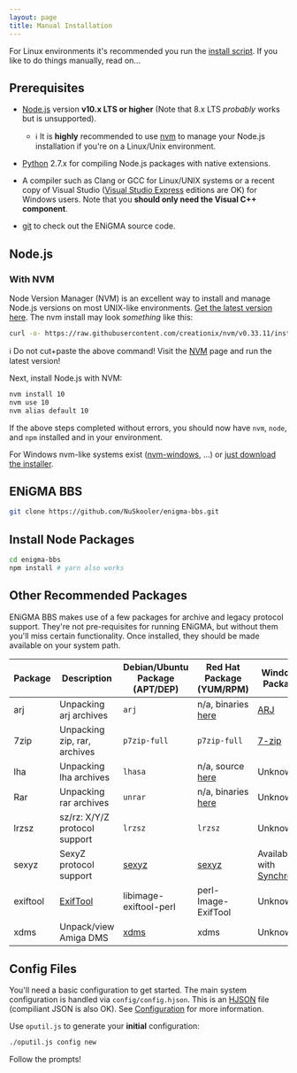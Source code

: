 ```yaml
---
layout: page
title: Manual Installation
---
```

For Linux environments it's recommended you run the [install script](install-script.md). If you like to
do things manually, read on...

## Prerequisites
* [Node.js](https://nodejs.org/) version **v10.x LTS or higher** (Note that 8.x LTS *probably* works but is unsupported).
  * :information_source: It is **highly** recommended to use [nvm](https://github.com/creationix/nvm) to manage your
  Node.js installation if you're on a Linux/Unix environment.

* [Python](https://www.python.org/downloads/) 2.7.x for compiling Node.js packages with native extensions.

* A compiler such as Clang or GCC for Linux/UNIX systems or a recent copy of Visual Studio
([Visual Studio Express](https://www.visualstudio.com/en-us/products/visual-studio-express-vs.aspx) editions
are OK) for Windows users. Note that you **should only need the Visual C++ component**.

* [git](https://git-scm.com/downloads) to check out the ENiGMA source code.  

## Node.js
### With NVM
Node Version Manager (NVM) is an excellent way to install and manage Node.js versions on most UNIX-like environments. [Get the latest version here](https://github.com/creationix/nvm). The nvm install may look _something_ like this:

```bash
curl -o- https://raw.githubusercontent.com/creationix/nvm/v0.33.11/install.sh | bash
```
:information_source: Do not cut+paste the above command! Visit the [NVM](https://github.com/creationix/nvm) page and run the latest version!

Next, install Node.js with NVM:
```bash
nvm install 10
nvm use 10
nvm alias default 10
```

If the above steps completed without errors, you should now have `nvm`, `node`, and `npm` installed and in your environment.

For Windows nvm-like systems exist ([nvm-windows](https://github.com/coreybutler/nvm-windows), ...) or [just download the installer](https://nodejs.org/en/download/).


## ENiGMA BBS
```bash
git clone https://github.com/NuSkooler/enigma-bbs.git
```

## Install Node Packages
```bash
cd enigma-bbs
npm install # yarn also works
```

## Other Recommended Packages
ENiGMA BBS makes use of a few packages for archive and legacy protocol support. They're not pre-requisites for running ENiGMA, but without them you'll miss certain functionality. Once installed, they should be made available on your system path.

| Package    | Description | Debian/Ubuntu Package (APT/DEP) | Red Hat Package (YUM/RPM) | Windows Package                                                  |
|------------|-----------------------------------|--------------------------------------------|---------------------------------------------------|------------------------------------------------------------------|
| arj        | Unpacking arj archives            | `arj`                                      | n/a, binaries [here](http://arj.sourceforge.net/) | [ARJ](http://arj.sourceforge.net/)                               |
| 7zip       | Unpacking zip, rar, archives  | `p7zip-full`                               | `p7zip-full`                                      | [7-zip](http://www.7-zip.org/)                                   |
| lha        | Unpacking lha archives  | `lhasa`                               | n/a, source [here](https://web.archive.org/web/20200301124852/http://www2m.biglobe.ne.jp/~dolphin/lha/lha.htm)                                      | Unknown                                   |
| Rar        | Unpacking rar archives  | `unrar`                               | n/a, binaries [here](https://www.rarlab.com/download.htm)                                      | Unknown                                   |
| lrzsz      | sz/rz: X/Y/Z protocol support        | `lrzsz`                                    | `lrzsz`                                           | Unknown                                                          |
| sexyz      | SexyZ protocol support               | [sexyz](https://l33t.codes/outgoing/sexyz) | [sexyz](https://l33t.codes/outgoing/sexyz)        | Available with [Synchronet](http://wiki.synchro.net/install:win) |
| exiftool   | [ExifTool](https://www.sno.phy.queensu.ca/~phil/exiftool/)    | libimage-exiftool-perl | perl-Image-ExifTool | Unknown
| xdms  | Unpack/view Amiga DMS | [xdms](http://manpages.ubuntu.com/manpages/trusty/man1/xdms.1.html)  | xdms | Unknown

## Config Files
You'll need a basic configuration to get started. The main system configuration is handled via `config/config.hjson`. This is an [HJSON](http://hjson.org/) file (compiliant JSON is also OK). See [Configuration](../configuration/) for more information.

Use `oputil.js` to generate your **initial** configuration:

```bash
./oputil.js config new
```

Follow the prompts!
